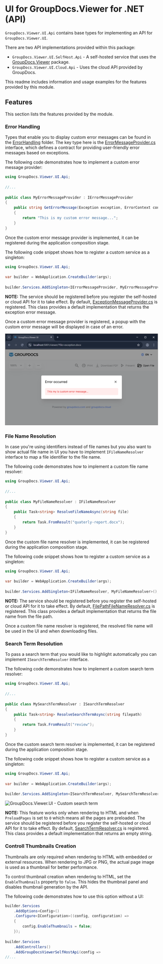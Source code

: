 # UI for GroupDocs.Viewer for .NET (API)

`GroupDocs.Viewer.UI.Api` contains base types for implementing an API for `GroupDocs.Viewer.UI`.

There are two API implementations provided within this package:

* `GroupDocs.Viewer.UI.SelfHost.Api` - A self-hosted service that uses the 
  [GroupDocs.Viewer](https://www.nuget.org/packages/groupdocs.viewer) package.
* `GroupDocs.Viewer.UI.Cloud.Api` - Uses the cloud API provided by GroupDocs.

This readme includes information and usage examples for the features provided by this module.

## Features

This section lists the features provided by the module.

### Error Handling

Types that enable you to display custom error messages can be found in the [ErrorHandling](./ErrorHandling) folder.
The key type here is the [ErrorMessageProvider.cs](./ErrorHandling/ErrorMessageProvider.cs) interface, which defines a contract for providing user-friendly error messages based on exceptions.

The following code demonstrates how to implement a custom error message provider:

```cs
using GroupDocs.Viewer.UI.Api;

//...

public class MyErrorMessageProvider : IErrorMessageProvider
{
    public string GetErrorMessage(Exception exception, ErrorContext context)
    {
        return "This is my custom error message...";
    }
}
```

Once the custom error message provider is implemented, it can be registered during the application composition stage.

The following code snippet shows how to register a custom service as a singleton:

```cs
using GroupDocs.Viewer.UI.Api;

var builder = WebApplication.CreateBuilder(args);

builder.Services.AddSingleton<IErrorMessageProvider, MyErrorMessageProvider>();
```

**NOTE:** The service should be registered before you register the self-hosted or cloud API for it to take effect. By default, [ExceptionMessageProvider.cs](./ErrorHandling/ExceptionMessageProvider.cs) is registered.
This class provides a default implementation that returns the exception error message.

Once a custom error message provider is registered, a popup with the custom error message will be displayed in case of an error.

![GroupDocs.Viewer.UI - Custom error message](https://raw.githubusercontent.com/groupdocs-viewer/groupdocs-viewer.github.io/master/resources/image/ui/custom-error-message.png)

### File Name Resolution

In case you're using identifiers instead of file names but you also want to show actual file name in UI you have to implement `IFileNameResolver` interface to map a file identifier to the file name.

The following code demonstrates how to implement a custom file name resolver:

```cs
using GroupDocs.Viewer.UI.Api;

//...

public class MyFileNameResolver : IFileNameResolver
{
    public Task<string> ResolveFileNameAsync(string file)
    {
        return Task.FromResult("quaterly-report.docx");
    }
}
```

Once the custom file name resolver is implemented, it can be registered during the application composition stage.

The following code snippet shows how to register a custom service as a singleton:

```cs
using GroupDocs.Viewer.UI.Api;

var builder = WebApplication.CreateBuilder(args);

builder.Services.AddSingleton<IFileNameResolver, MyFileNameResolver>();
```

**NOTE:** The service should be registered before you register the self-hosted or cloud API for it to take effect. By default, [FilePathFileNameResolver.cs](./FileNameResolution/Implementation/FilePathFileNameResolver.cs) is registered.
This class provides a default implementation that returns the file name from the file path.

Once a custom file name resolver is registered, the resolved file name will be used in the UI and when downloading files.

### Search Term Resolution

To pass a search term that you would like to highlight automatically you can implement `ISearchTermResolver` interface. 

The following code demonstrates how to implement a custom search term resolver:

```cs
using GroupDocs.Viewer.UI.Api;

//...

public class MySearchTermResolver : ISearchTermResolver
{
    public Task<string> ResolveSearchTermAsync(string filepath)
    {
        return Task.FromResult("review");
    }
}
```

Once the custom search term resolver is implemented, it can be registered during the application composition stage.

The following code snippet shows how to register a custom service as a singleton:

```cs
using GroupDocs.Viewer.UI.Api;

var builder = WebApplication.CreateBuilder(args);

builder.Services.AddSingleton<ISearchTermResolver, MySearchTermResolver>();
```

![GroupDocs.Viewer.UI - Custom search term](https://raw.githubusercontent.com/groupdocs-viewer/groupdocs-viewer.github.io/master/resources/image/ui/custom-search-term.png)

**NOTE:** This feature works only when rendering to HTML and when `PreloadPages` is set to `0` which means all the pages are preloaded. The service should be registered before you register the self-hosted or cloud API for it to take effect. By default, [SearchTermResolver.cs](./SearchTermResolution/Implementation/SearchTermResolver.cs) is registered. This class provides a default implementation that returns an empty string.

### Controll Thumbnails Creation

Thumbnails are only required when rendering to HTML with embedded or external resources.
When rendering to JPG or PNG, the actual page image is used as a thumbnail for better performance.

To control thumbnail creation when rendering to HTML, set the `EnableThumbnails` property to `false`.
This hides the thumbnail panel and disables thumbnail generation by the API.

The following code demonstrates how to use this option without a UI:

```cs
builder.Services
    .AddOptions<Config>()
    .Configure<IConfiguration>((config, configuration) =>
    {
        config.EnableThumbnails = false;
    });

builder.Services
    .AddControllers()
    .AddGroupDocsViewerSelfHostApi(config =>
//...
```
